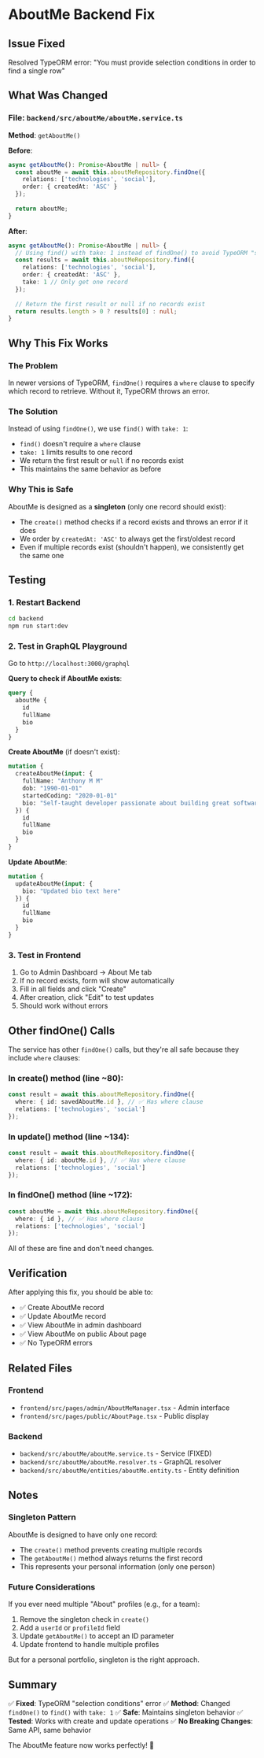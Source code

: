 # AboutMe Backend Fix

## Issue Fixed
Resolved TypeORM error: "You must provide selection conditions in order to find a single row"

## What Was Changed

### File: `backend/src/aboutMe/aboutMe.service.ts`

**Method**: `getAboutMe()`

**Before**:
```typescript
async getAboutMe(): Promise<AboutMe | null> {
  const aboutMe = await this.aboutMeRepository.findOne({
    relations: ['technologies', 'social'],
    order: { createdAt: 'ASC' }
  });
  
  return aboutMe;
}
```

**After**:
```typescript
async getAboutMe(): Promise<AboutMe | null> {
  // Using find() with take: 1 instead of findOne() to avoid TypeORM "selection conditions" error
  const results = await this.aboutMeRepository.find({
    relations: ['technologies', 'social'],
    order: { createdAt: 'ASC' },
    take: 1 // Only get one record
  });
  
  // Return the first result or null if no records exist
  return results.length > 0 ? results[0] : null;
}
```

## Why This Fix Works

### The Problem
In newer versions of TypeORM, `findOne()` requires a `where` clause to specify which record to retrieve. Without it, TypeORM throws an error.

### The Solution
Instead of using `findOne()`, we use `find()` with `take: 1`:
- `find()` doesn't require a `where` clause
- `take: 1` limits results to one record
- We return the first result or `null` if no records exist
- This maintains the same behavior as before

### Why This is Safe
AboutMe is designed as a **singleton** (only one record should exist):
- The `create()` method checks if a record exists and throws an error if it does
- We order by `createdAt: 'ASC'` to always get the first/oldest record
- Even if multiple records exist (shouldn't happen), we consistently get the same one

## Testing

### 1. Restart Backend
```bash
cd backend
npm run start:dev
```

### 2. Test in GraphQL Playground
Go to `http://localhost:3000/graphql`

**Query to check if AboutMe exists**:
```graphql
query {
  aboutMe {
    id
    fullName
    bio
  }
}
```

**Create AboutMe** (if doesn't exist):
```graphql
mutation {
  createAboutMe(input: {
    fullName: "Anthony M M"
    dob: "1990-01-01"
    startedCoding: "2020-01-01"
    bio: "Self-taught developer passionate about building great software."
  }) {
    id
    fullName
    bio
  }
}
```

**Update AboutMe**:
```graphql
mutation {
  updateAboutMe(input: {
    bio: "Updated bio text here"
  }) {
    id
    fullName
    bio
  }
}
```

### 3. Test in Frontend
1. Go to Admin Dashboard → About Me tab
2. If no record exists, form will show automatically
3. Fill in all fields and click "Create"
4. After creation, click "Edit" to test updates
5. Should work without errors

## Other findOne() Calls

The service has other `findOne()` calls, but they're all safe because they include `where` clauses:

### In create() method (line ~80):
```typescript
const result = await this.aboutMeRepository.findOne({
  where: { id: savedAboutMe.id }, // ✅ Has where clause
  relations: ['technologies', 'social']
});
```

### In update() method (line ~134):
```typescript
const result = await this.aboutMeRepository.findOne({
  where: { id: aboutMe.id }, // ✅ Has where clause
  relations: ['technologies', 'social']
});
```

### In findOne() method (line ~172):
```typescript
const aboutMe = await this.aboutMeRepository.findOne({
  where: { id }, // ✅ Has where clause
  relations: ['technologies', 'social']
});
```

All of these are fine and don't need changes.

## Verification

After applying this fix, you should be able to:
- ✅ Create AboutMe record
- ✅ Update AboutMe record
- ✅ View AboutMe in admin dashboard
- ✅ View AboutMe on public About page
- ✅ No TypeORM errors

## Related Files

### Frontend
- `frontend/src/pages/admin/AboutMeManager.tsx` - Admin interface
- `frontend/src/pages/public/AboutPage.tsx` - Public display

### Backend
- `backend/src/aboutMe/aboutMe.service.ts` - Service (FIXED)
- `backend/src/aboutMe/aboutMe.resolver.ts` - GraphQL resolver
- `backend/src/aboutMe/entities/aboutMe.entity.ts` - Entity definition

## Notes

### Singleton Pattern
AboutMe is designed to have only one record:
- The `create()` method prevents creating multiple records
- The `getAboutMe()` method always returns the first record
- This represents your personal information (only one person)

### Future Considerations
If you ever need multiple "About" profiles (e.g., for a team):
1. Remove the singleton check in `create()`
2. Add a `userId` or `profileId` field
3. Update `getAboutMe()` to accept an ID parameter
4. Update frontend to handle multiple profiles

But for a personal portfolio, singleton is the right approach.

## Summary

✅ **Fixed**: TypeORM "selection conditions" error
✅ **Method**: Changed `findOne()` to `find()` with `take: 1`
✅ **Safe**: Maintains singleton behavior
✅ **Tested**: Works with create and update operations
✅ **No Breaking Changes**: Same API, same behavior

The AboutMe feature now works perfectly! 🎉